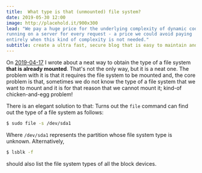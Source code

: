 ```yaml
---
title:  What type is that (unmounted) file system?
date: 2019-05-30 12:00
image: http://placehold.it/900x300
lead: "We pay a huge price for the underlying complexity of dynamic code 
running on a server for every request - a price we could avoid paying 
entirely when this kind of complexity is not needed."
subtitle: create a ultra fast, secure blog that is easy to maintain and easy to scale
---
```


On [2019-04-17](https://github.com/rjimeno/today_i_learned#2019-04-17) I wrote about a neat way to obtain the type of a file system __that is already mounted__. That's not the only way, but it is a neat one. The problem with it is that it requires the file system to be mounted and, the core problem is that, sometimes we do not know the type of a file system that we want to mount and it is for that reason that we cannot mount it; kind-of chicken-and-egg problem!

There is an elegant solution to that: Turns out the ```file``` command can find out the type of a file system as follows:

```bash
$ sudo file -s /dev/sda1
```

Where ```/dev/sda1``` represents the partition whose file system type is unknown. Alternatively,

```bash
$ lsblk -f
```

should also list the file system types of all the block devices.

